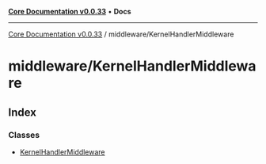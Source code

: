 [**Core Documentation v0.0.33**](../../README.md) • **Docs**

***

[Core Documentation v0.0.33](../../modules.md) / middleware/KernelHandlerMiddleware

# middleware/KernelHandlerMiddleware

## Index

### Classes

- [KernelHandlerMiddleware](classes/KernelHandlerMiddleware.md)
